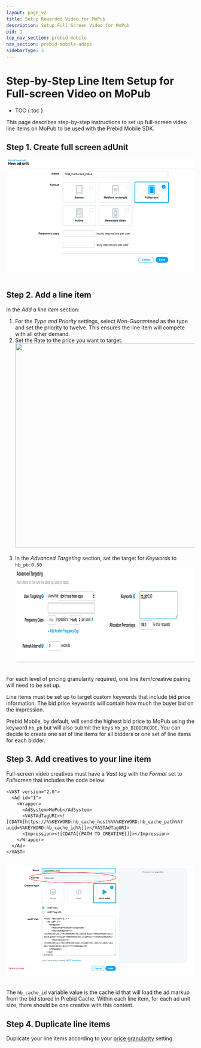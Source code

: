 ```yaml
---
layout: page_v2
title: Setup Rewarded Video for MoPub
description: Setup Full Screen Video for MoPub
pid: 1
top_nav_section: prebid-mobile
nav_section: prebid-mobile-adops
sidebarType: 3
---
```


# Step-by-Step Line Item Setup for Full-screen Video on MoPub

* TOC
{:toc }

This page describes step-by-step instructions to set up full-screen video line items on MoPub to be used with the Prebid Mobile SDK.

## Step 1. Create full screen adUnit  
<img src="/assets/images/ad-ops/mopub/full/mopub-lineitem-full-adunit.png">&nbsp;&nbsp;

## Step 2. Add a line item  
In the *Add a line item* section:
1.  For the *Type and Priority* settings, select *Non-Guaranteed* as the type and set the priority to twelve. This ensures the line item will compete with all other demand.  
2. Set the Rate to the price you want to target.&nbsp;  
<img src="/assets/images/ad-ops/mopub/rewarded/mopub-lineitem-rewarded.png" width="1000" height="544">&nbsp;&nbsp;
3. In the *Advanced Targeting* section, set the target for *Keywords* to `hb_pb:0.50`&nbsp;
<img src="/assets/images/ad-ops/mopub/rewarded/mopub-lineitem-advanced.png" width="1000" height="254">&nbsp;&nbsp;  

For each level of pricing granularity required, one line item/creative pairing will need to be set up.

Line items must be set up to target custom keywords that include bid price information. The bid price keywords will contain how much the buyer bid on the impression.

Prebid Mobile, by default, will send the highest bid price to MoPub using the keyword `hb_pb` but will also submit the keys `hb_pb_BIDDERCODE`. You can decide to create one set of line items for all bidders or one set of line items for each bidder.

## Step 3. Add creatives to your line item  
Full-screen video creatives must have a *Vast tag* with the *Format* set to *Fullscreen* that includes the code below:  
```
<VAST version="2.0">
  <Ad id="1">
    <Wrapper>
      <AdSystem>MoPub</AdSystem>
      <VASTAdTagURI><![CDATA[https://%%KEYWORD:hb_cache_host%%%%KEYWORD:hb_cache_path%%?uuid=%%KEYWORD:hb_cache_id%%]]></VASTAdTagURI>
      <Impression><![CDATA[{PATH TO CREATIVE}]]></Impression>
    </Wrapper>
  </Ad>
</VAST>
```
<br>    
<img src="/assets/images/ad-ops/mopub/full/mopub_lineitem_full_vasttag.png">&nbsp;&nbsp;

The `hb_cache_id` variable value is the cache id that will load the ad markup from the bid stored in Prebid Cache. Within each line item, for each ad unit size, there should be one creative with this content.

## Step 4. Duplicate line items  
Duplicate your line items according to your [price granularity](/prebid-mobile/adops-price-granularity.html) setting.
